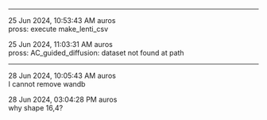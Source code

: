 --- --- ---

25 Jun 2024, 10:53:43 AM auros <br>
pross: execute make_lenti_csv

25 Jun 2024, 11:03:31 AM auros <br>
pross: AC_guided_diffusion: dataset not found at path

--- --- ---

28 Jun 2024, 10:05:43 AM auros <br>
I cannot remove wandb

28 Jun 2024, 03:04:28 PM auros <br>
why shape 16,4?

